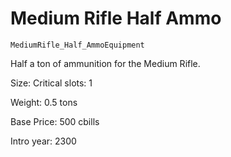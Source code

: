 # Medium Rifle Half Ammo

`MediumRifle_Half_AmmoEquipment`

Half a ton of ammunition for the Medium Rifle.

Size: Critical slots: 1

Weight: 0.5 tons

Base Price: 500 cbills

Intro year: 2300

